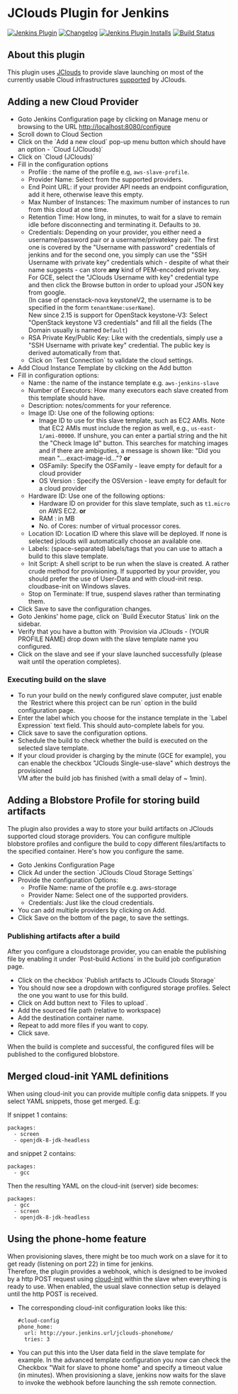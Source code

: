 JClouds Plugin for Jenkins
==========================

[![Jenkins Plugin](https://img.shields.io/jenkins/plugin/v/jclouds-jenkins.svg)](https://plugins.jenkins.io/jclouds-jenkins)
[![Changelog](https://img.shields.io/jenkins/plugin/v/jclouds-jenkins.svg?label=changelog)](https://github.com/jenkinsci/jclouds-plugin/blob/master/CHANGELOG.md#changelog)
[![Jenkins Plugin Installs](https://img.shields.io/jenkins/plugin/i/jclouds-jenkins.svg?color=blue)](https://plugins.jenkins.io/jclouds-jenkins)
[![Build Status](https://ci.jenkins.io/buildStatus/icon?job=Plugins/jclouds-plugin/master)](https://ci.jenkins.io/job/Plugins/job/jclouds-plugin/job/master/)

## About this plugin

This plugin uses [JClouds](http://jclouds.org/) to
provide slave launching on most of the currently usable Cloud
infrastructures [supported](http://jclouds.apache.org/reference/providers/#compute-apis) by JClouds.

## Adding a new Cloud Provider

-   Goto Jenkins Configuration page by clicking on Manage menu or
    browsing to the URL <http://localhost:8080/configure>
-   Scroll down to Cloud Section
-   Click on the \`Add a new cloud\` pop-up menu button which should
    have an option - \`Cloud (JClouds)\`
-   Click on \`Cloud (JClouds)\`
-   Fill in the configuration options
    -   Profile : the name of the profile e.g, `aws-slave-profile`.
    -   Provider Name: Select from the supported providers.
    -   End Point URL: if your provider API needs an endpoint configuration, add it here, otherwise leave this empty.
    -   Max Number of Instances: The maximum number of instances to run from this cloud at one time.
    -   Retention Time: How long, in minutes, to wait for a slave to
remain idle before disconnecting and terminating it. Defaults to `30`.
    -   Credentials: Depending on your provider, you either need a
username/password pair or a username/privatekey pair. The first
one is covered by the "Username with password" credentials of
jenkins and for the second one, you simply can use the
"SSH Username with private key" credentials which - despite of
what their name suggests - can store **any** kind of PEM-encoded
private key. For  GCE, select the "JClouds Username with key" credential type and
then click the Browse button in order to upload your JSON key from google.  
(In case of openstack-nova keystoneV2, the username is to be specified in the form `tenantName:userName`).  
New since 2.15 is support for OpenStack keystone-V3: Select "OpenStack keystone V3 credentials" and fill
all the fields (The Domain usually is named `Default`)
    -   RSA Private Key/Public Key: Like with the credentials, simply
use a "SSH Username with private key" credential. The public key
is derived automatically from that.
    -   Click on \`Test Connection\` to validate the cloud settings.
-   Add Cloud Instance Template by clicking on the Add button
-   Fill in configuration options:
    -   Name : the name of the instance template e.g.
        `aws-jenkins-slave`
    -   Number of Executors: How many executors each slave created from
        this template should have.
    -   Description: notes/comments for your reference.
    -   Image ID: Use one of the following options:
        -   Image ID to use for this slave template, such as EC2 AMIs.
Note that EC2 AMIs must include the region as well, e.g., `us-east-1/ami-00000`.
If unshure, you can enter a partial string and the hit the "Check Image Id" button. This
searches for matching images and if there are ambiguties, a  message is shown like: "Did you mean
            "....exact-image-id..."?  **or**
        -   OSFamily: Specify the OSFamily - leave empty for default for a cloud provider
        -   OS Version : Specify the OSVersion - leave empty for default for a cloud provider
    -   Hardware ID: Use one of the following options:
        -   Hardware ID on provider for this slave template, such as `t1.micro` on AWS EC2.
            **or**
        -   RAM : in MB
        -   No. of Cores: number of virtual processor cores.
    -   Location ID: Location ID where this slave will be deployed. If none is selected jclouds will automatically choose an available one.
    -   Labels: (space-separated) labels/tags that you can use to attach a build to this slave template.
    -   Init Script: A shell script to be run when the slave is created.
        A rather crude method for provisioning. If supported by your
        provider, you should prefer the use of User-Data and with cloud-init resp. cloudbase-init on Windows slaves.
    -   Stop on Terminate: If true, suspend slaves rather than terminating them.
-   Click Save to save the configuration changes.
-   Goto Jenkins' home page, click on \`Build Executor Status\` link on
    the sidebar.
-   Verify that you have a button with \`Provision via JClouds - (YOUR
    PROFILE NAME) drop down with the slave template name you configured.
-   Click on the slave and see if your slave launched successfully
    (please wait until the operation completes).

### Executing build on the slave

-   To run your build on the newly configured slave computer, just
    enable the \`Restrict where this project can be run\` option in the
    build configuration page.
-   Enter the label which you choose for the instance template in the
    \`Label Expression\` text field. This should auto-complete labels
    for you.
-   Click save to save the configuration options.
-   Schedule the build to check whether the build is executed on the
    selected slave template.
-   If your cloud provider is charging by the minute (GCE for example),
    you can enable the checkbox "JClouds Single-use-slave" which
    destroys the provisioned  
    VM after the build job has finished (with a small delay of \~ 1min).

## Adding a Blobstore Profile for storing build artifacts

The plugin also provides a way to store your build artifacts on JClouds
supported cloud storage providers. You can configure multiple  
blobstore profiles and configure the build to copy different
files/artifacts to the specified container. Here's how you configure the
same.

-   Goto Jenkins Configuration Page
-   Click Ad under the section \`JClouds Cloud Storage Settings\`
-   Provide the configuration Options:
    -   Profile Name: name of the profile e.g. aws-storage
    -   Provider Name: Select one of the supported providers.
    -   Credentials: Just like the cloud credentials.
-   You can add multiple providers by clicking on Add.
-   Click Save on the bottom of the page, to save the settings.

### Publishing artifacts after a build

After you configure a cloudstorage provider, you can enable the
publishing file by enabling it under \`Post-build Actions\` in the build
job configuration page.

-   Click on the checkbox \`Publish artifacts to JClouds Clouds
    Storage\`
-   You should now see a dropdown with configured storage profiles.
    Select the one you want to use for this build.
-   Click on Add button next to \`Files to upload\`.
-   Add the sourced file path (relative to workspace)
-   Add the destination container name.
-   Repeat to add more files if you want to copy.
-   Click save.

When the build is complete and successful, the configured files will be
published to the configured blobstore.

## Merged cloud-init YAML definitions

When using cloud-init you can provide multiple config data snippets. If
you select YAML snippets, those get merged. E.g:

If snippet 1 contains:

    packages:
      - screen
      - openjdk-8-jdk-headless

and snippet 2 contains:

    packages:
      - gcc

Then the resulting YAML on the cloud-init (server) side becomes:

    packages:
      - gcc
      - screen
      - openjdk-8-jdk-headless

## Using the phone-home feature

When provisioning slaves, there might be too much work on a slave for it
to get ready (listening on port 22) in time for jenkins.  
Therefore, the plugin provides a webhook, which is designed to be
invoked by a http POST request using
[cloud-init](http://cloudinit.readthedocs.io/en/latest/topics/examples.html#call-a-url-when-finished)
within the slave when everything is ready to use. When enabled, the
usual slave connection setup is delayed until the http POST is received.

-   The corresponding cloud-init configuration looks like this:

        #cloud-config
        phone_home:
          url: http://your.jenkins.url/jclouds-phonehome/
          tries: 3

-   You can put this into the User data field in the slave template for
example. In the advanced template configuration you now can check the Checkbox "Wait for slave to phone home" and
specify a timeout value (in minutes). When provisioning a slave, jenkins now waits for the slave to
invoke the webhook before launching the ssh remote connection. 
